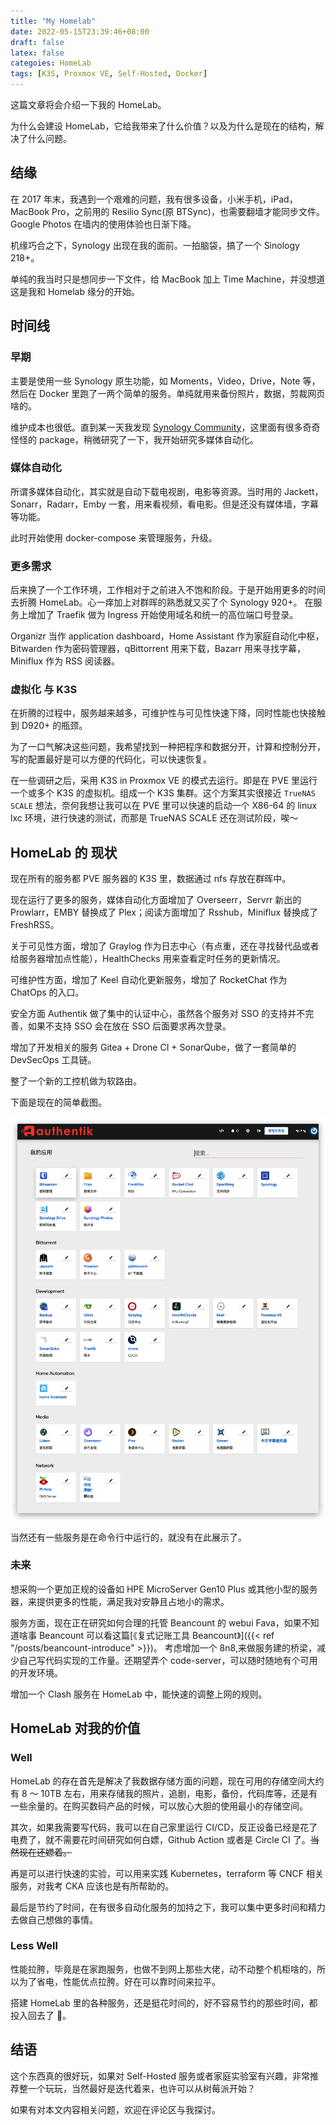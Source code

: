 ```yaml
---
title: "My Homelab"
date: 2022-05-15T23:39:46+08:00
draft: false
latex: false
categoies: HomeLab
tags: [K3S, Proxmox VE, Self-Hosted, Docker]
---
```


这篇文章将会介绍一下我的 HomeLab。

为什么会建设 HomeLab，它给我带来了什么价值？以及为什么是现在的结构，解决了什么问题。

<!--more-->

## 结缘

在 2017 年末，我遇到一个艰难的问题，我有很多设备，小米手机，iPad，MacBook Pro，之前用的 Resilio Sync(原 BTSync)，也需要翻墙才能同步文件。 Google Photos 在墙内的使用体验也日渐下降。

机缘巧合之下，Synology 出现在我的面前。一拍脑袋，搞了一个 Sinology 218+。

单纯的我当时只是想同步一下文件，给 MacBook 加上 Time Machine，并没想道这是我和 Homelab 缘分的开始。

## 时间线

### 早期

主要是使用一些 Synology 原生功能，如 Moments，Video，Drive，Note 等，然后在 Docker 里跑了一两个简单的服务。单纯就用来备份照片，数据，剪裁网页啥的。

维护成本也很低。直到某一天我发现 [Synology Community](https://synocommunity.com/)，这里面有很多奇奇怪怪的 package，稍微研究了一下，我开始研究多媒体自动化。

### 媒体自动化

所谓多媒体自动化，其实就是自动下载电视剧，电影等资源。当时用的 Jackett，Sonarr，Radarr，Emby 一套，用来看视频，看电影。但是还没有媒体墙，字幕等功能。

此时开始使用 docker-compose 来管理服务，升级。

### 更多需求

后来换了一个工作环境，工作相对于之前进入不饱和阶段。于是开始用更多的时间去折腾 HomeLab。心一痒加上对群晖的熟悉就又买了个 Synology 920+。
在服务上增加了 Traefik 做为 Ingress 开始使用域名和统一的高位端口号登录。

Organizr 当作 application dashboard，Home Assistant 作为家庭自动化中枢，Bitwarden 作为密码管理器，qBittorrent 用来下载，Bazarr 用来寻找字幕，Miniflux 作为 RSS 阅读器。

### 虚拟化 与 K3S

在折腾的过程中，服务越来越多，可维护性与可见性快速下降，同时性能也快接触到 D920+ 的瓶颈。

为了一口气解决这些问题，我希望找到一种把程序和数据分开，计算和控制分开，写的配置最好是可以方便的代码化，可以快速恢复。

在一些调研之后，采用 K3S in Proxmox VE 的模式去运行。即是在 PVE 里运行一个或多个 K3S 的虚拟机。组成一个 K3S 集群。这个方案其实很接近 `TrueNAS SCALE` 想法，奈何我想让我可以在 PVE 里可以快速的启动一个 X86-64 的 linux lxc 环境，进行快速的测试，而那是 TrueNAS SCALE 还在测试阶段，唉～

## HomeLab 的 现状

现在所有的服务都 PVE 服务器的 K3S 里，数据通过 nfs 存放在群晖中。

现在运行了更多的服务，媒体自动化方面增加了 Overseerr，Servrr 新出的 Prowlarr，EMBY 替换成了 Plex；阅读方面增加了 Rsshub，Miniflux 替换成了 FreshRSS。

关于可见性方面，增加了 Graylog 作为日志中心（有点重，还在寻找替代品或者给服务器增加点性能），HealthChecks 用来查看定时任务的更新情况。

可维护性方面，增加了 Keel 自动化更新服务，增加了 RocketChat 作为 ChatOps 的入口。

安全方面 Authentik 做了集中的认证中心，虽然各个服务对 SSO 的支持并不完善，如果不支持 SSO 会在放在 SSO 后面要求再次登录。

增加了开发相关的服务 Gitea + Drone CI + SonarQube，做了一套简单的 DevSecOps 工具链。

整了一个新的工控机做为软路由。

下面是现在的简单截图。

![](./authentik.png)

当然还有一些服务是在命令行中运行的，就没有在此展示了。

### 未来

想采购一个更加正规的设备如 HPE MicroServer Gen10 Plus 或其他小型的服务器，来提供更多的性能，满足我对安静且占地小的需求。

服务方面，现在正在研究如何合理的托管 Beancount 的 webui Fava，如果不知道啥事 Beancount 可以看这篇[《复式记账工具 Beancount》]({{< ref  "/posts/beancount-introduce" >}})。
考虑增加一个 8n8,来做服务建的桥梁，减少自己写代码实现的工作量。还期望弄个 code-server，可以随时随地有个可用的开发环境。

增加一个 Clash 服务在 HomeLab 中，能快速的调整上网的规则。

## HomeLab 对我的价值

### Well

HomeLab 的存在首先是解决了我数据存储方面的问题，现在可用的存储空间大约有 8 ～ 10TB 左右，用来存储我的照片，追剧，电影，备份，代码库等，还是有一些余量的。在购买数码产品的时候，可以放心大胆的使用最小的存储空间。

其次，如果我需要写代码，我可以在自己家里运行 CI/CD，反正设备已经是花了电费了，就不需要花时间研究如何白嫖，Github Action 或者是 Circle CI 了。~~当然现在还嫖着。~~

再是可以进行快速的实验，可以用来实践 Kubernetes，terraform 等 CNCF 相关服务，对我考 CKA 应该也是有所帮助的。

最后是节约了时间，在有很多自动化服务的加持之下，我可以集中更多时间和精力去做自己想做的事情。

### Less Well

性能拉胯，毕竟是在家跑服务，也做不到网上那些大佬，动不动整个机柜啥的，所以为了省电，性能优点拉胯。好在可以靠时间来拉平。

搭建 HomeLab 里的各种服务，还是挺花时间的，好不容易节约的那些时间，都投入回去了 🥹。

## 结语

这个东西真的很好玩，如果对 Self-Hosted 服务或者家庭实验室有兴趣，非常推荐整一个玩玩，当然最好是迭代着来，也许可以从树莓派开始？

如果有对本文内容相关问题，欢迎在评论区与我探讨。
